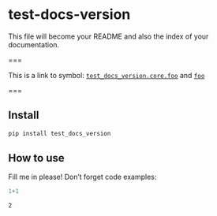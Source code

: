 test-docs-version
================

<!-- WARNING: THIS FILE WAS AUTOGENERATED! DO NOT EDIT! -->

This file will become your README and also the index of your
documentation.

===

This is a link to symbol:
[`test_docs_version.core.foo`](https://harishmohanraj.github.io/test-docs-version/core.html#foo)
and
[`foo`](https://harishmohanraj.github.io/test-docs-version/core.html#foo)

===

## Install

``` sh
pip install test_docs_version
```

## How to use

Fill me in please! Don’t forget code examples:

``` python
1+1
```

    2
